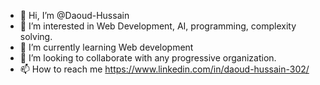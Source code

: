 - 👋 Hi, I’m @Daoud-Hussain
- 👀 I’m interested in Web Development, AI, programming, complexity solving.
- 🌱 I’m currently learning Web development
- 💞️ I’m looking to collaborate with any progressive organization. 
- 📫 How to reach me https://www.linkedin.com/in/daoud-hussain-302/

<!---
Daoud-Hussain/Daoud-Hussain is a ✨ special ✨ repository because its `README.md` (this file) appears on your GitHub profile.
You can click the Preview link to take a look at your changes.
--->
